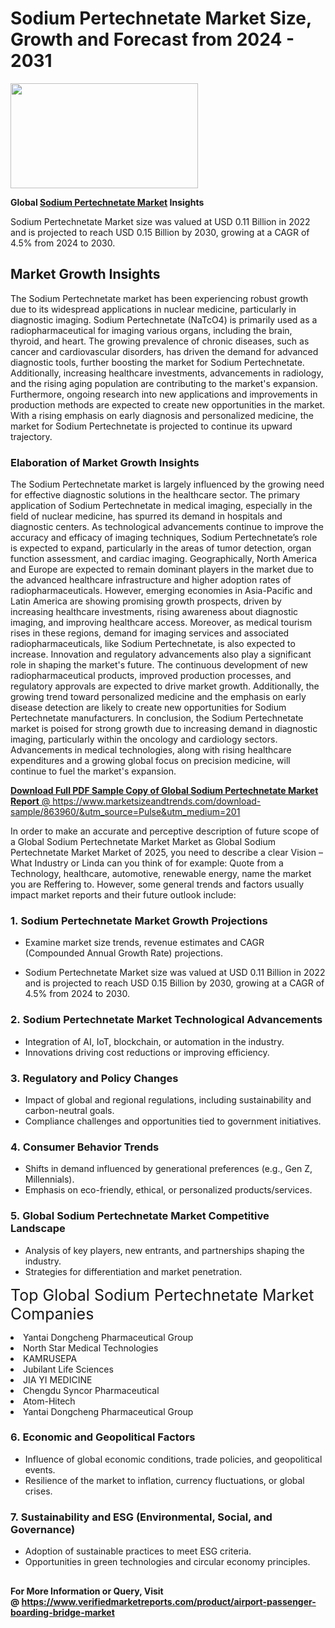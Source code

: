 <H1>Sodium Pertechnetate Market Size, Growth and Forecast from 2024 - 2031</H1><img class="aligncenter size-medium wp-image-584254" src="https://thirdeyenews.in/wp-content/uploads/2024/09/Global-Market-Research-300x168.jpeg" alt="" width="300" height="168" /><p><strong>Global&nbsp;<a href="https://www.marketsizeandtrends.com/download-sample/863960/&amp;utm_source=Pulse&amp;utm_medium=201">Sodium Pertechnetate Market</a> Insights</strong></p><p>Sodium Pertechnetate Market size was valued at USD 0.11 Billion in 2022 and is projected to reach USD 0.15 Billion by 2030, growing at a CAGR of 4.5% from 2024 to 2030.</p><p><h2>Market Growth Insights</h2> The Sodium Pertechnetate market has been experiencing robust growth due to its widespread applications in nuclear medicine, particularly in diagnostic imaging. Sodium Pertechnetate (NaTcO4) is primarily used as a radiopharmaceutical for imaging various organs, including the brain, thyroid, and heart. The growing prevalence of chronic diseases, such as cancer and cardiovascular disorders, has driven the demand for advanced diagnostic tools, further boosting the market for Sodium Pertechnetate. Additionally, increasing healthcare investments, advancements in radiology, and the rising aging population are contributing to the market's expansion. Furthermore, ongoing research into new applications and improvements in production methods are expected to create new opportunities in the market. With a rising emphasis on early diagnosis and personalized medicine, the market for Sodium Pertechnetate is projected to continue its upward trajectory. <a href="sample-link"></a> <h3>Elaboration of Market Growth Insights</h3> The Sodium Pertechnetate market is largely influenced by the growing need for effective diagnostic solutions in the healthcare sector. The primary application of Sodium Pertechnetate in medical imaging, especially in the field of nuclear medicine, has spurred its demand in hospitals and diagnostic centers. As technological advancements continue to improve the accuracy and efficacy of imaging techniques, Sodium Pertechnetate’s role is expected to expand, particularly in the areas of tumor detection, organ function assessment, and cardiac imaging. Geographically, North America and Europe are expected to remain dominant players in the market due to the advanced healthcare infrastructure and higher adoption rates of radiopharmaceuticals. However, emerging economies in Asia-Pacific and Latin America are showing promising growth prospects, driven by increasing healthcare investments, rising awareness about diagnostic imaging, and improving healthcare access. Moreover, as medical tourism rises in these regions, demand for imaging services and associated radiopharmaceuticals, like Sodium Pertechnetate, is also expected to increase. Innovation and regulatory advancements also play a significant role in shaping the market's future. The continuous development of new radiopharmaceutical products, improved production processes, and regulatory approvals are expected to drive market growth. Additionally, the growing trend toward personalized medicine and the emphasis on early disease detection are likely to create new opportunities for Sodium Pertechnetate manufacturers. In conclusion, the Sodium Pertechnetate market is poised for strong growth due to increasing demand in diagnostic imaging, particularly within the oncology and cardiology sectors. Advancements in medical technologies, along with rising healthcare expenditures and a growing global focus on precision medicine, will continue to fuel the market's expansion. <a href="get-more-link"></p><p><span class=""><strong>Download Full PDF Sample Copy of Global Sodium Pertechnetate Market Report</strong> @ <a href="https://www.marketsizeandtrends.com/download-sample/863960/&amp;utm_source=Pulse&amp;utm_medium=201" target="_blank">https://www.marketsizeandtrends.com/download-sample/863960/&amp;utm_source=Pulse&amp;utm_medium=201</a></span></p><p>In order to make an accurate and perceptive description of future scope of a Global&nbsp;Sodium Pertechnetate Market Market as Global&nbsp;Sodium Pertechnetate Market Market of 2025, you need to describe a clear Vision &ndash; What Industry or Linda can you think of for example: Quote from a Technology, healthcare, automotive, renewable energy, name the market you are Reffering to. However, some general trends and factors usually impact market reports and their future outlook include:</p><h3>1.&nbsp;<strong>Sodium Pertechnetate Market Growth Projections</strong></h3><ul><li>Examine market size trends, revenue estimates and CAGR (Compounded Annual Growth Rate) projections.</li><li><p>Sodium Pertechnetate Market size was valued at USD 0.11 Billion in 2022 and is projected to reach USD 0.15 Billion by 2030, growing at a CAGR of 4.5% from 2024 to 2030.</p></li></ul><h3>2.&nbsp;<strong>Sodium Pertechnetate Market Technological Advancements</strong></h3><ul><li>Integration of AI, IoT, blockchain, or automation in the industry.</li><li>Innovations driving cost reductions or improving efficiency.</li></ul><h3>3.&nbsp;<strong>Regulatory and Policy Changes</strong></h3><ul><li>Impact of global and regional regulations, including sustainability and carbon-neutral goals.</li><li>Compliance challenges and opportunities tied to government initiatives.</li></ul><h3>4.&nbsp;<strong>Consumer Behavior Trends</strong></h3><ul><li>Shifts in demand influenced by generational preferences (e.g., Gen Z, Millennials).</li><li>Emphasis on eco-friendly, ethical, or personalized products/services.</li></ul><h3>5.&nbsp;<strong>Global Sodium Pertechnetate Market Competitive Landscape</strong></h3><ul><li>Analysis of key players, new entrants, and partnerships shaping the industry.</li><li>Strategies for differentiation and market penetration.</li></ul><p data-pm-slice="1 1 []"><span style="color: inherit; font-family: inherit; font-size: 25px;">Top Global Sodium Pertechnetate Market Companies</span></p><div class="" data-test-id=""><p><li>Yantai Dongcheng Pharmaceutical Group</li><li> North Star Medical Technologies</li><li> KAMRUSEPA</li><li> Jubilant Life Sciences</li><li> JIA YI MEDICINE</li><li> Chengdu Syncor Pharmaceutical</li><li> Atom-Hitech</li><li> Yantai Dongcheng Pharmaceutical Group</li></p></div><h3>6.&nbsp;<strong>Economic and Geopolitical Factors</strong></h3><ul><li>Influence of global economic conditions, trade policies, and geopolitical events.</li><li>Resilience of the market to inflation, currency fluctuations, or global crises.</li></ul><h3>7.&nbsp;<strong>Sustainability and ESG (Environmental, Social, and Governance)</strong></h3><ul><li>Adoption of sustainable practices to meet ESG criteria.</li><li>Opportunities in green technologies and circular economy principles.</li></ul><h2><strong style="font-size: 14px;">For More Information or Query, Visit @&nbsp;</strong><a style="background-color: #ffffff; font-size: 14px;" href="https://www.marketsizeandtrends.com/report/sodium-pertechnetate-market/" target="_blank">https://www.verifiedmarketreports.com/product/airport-passenger-boarding-bridge-market</a></h2>
